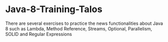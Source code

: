 # Java-8-Training-Talos
There are several exercises to practice the news functionalities about Java 8 such as Lambda, Method Reference, Streams, Optional, Parallelism, SOLID and  Regular Expressions
